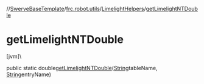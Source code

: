 //[SwerveBaseTemplate](../../../index.md)/[frc.robot.utils](../index.md)/[LimelightHelpers](index.md)/[getLimelightNTDouble](get-limelight-n-t-double.md)

# getLimelightNTDouble

[jvm]\

public static double[getLimelightNTDouble](get-limelight-n-t-double.md)([String](https://docs.oracle.com/javase/8/docs/api/java/lang/String.html)tableName, [String](https://docs.oracle.com/javase/8/docs/api/java/lang/String.html)entryName)
